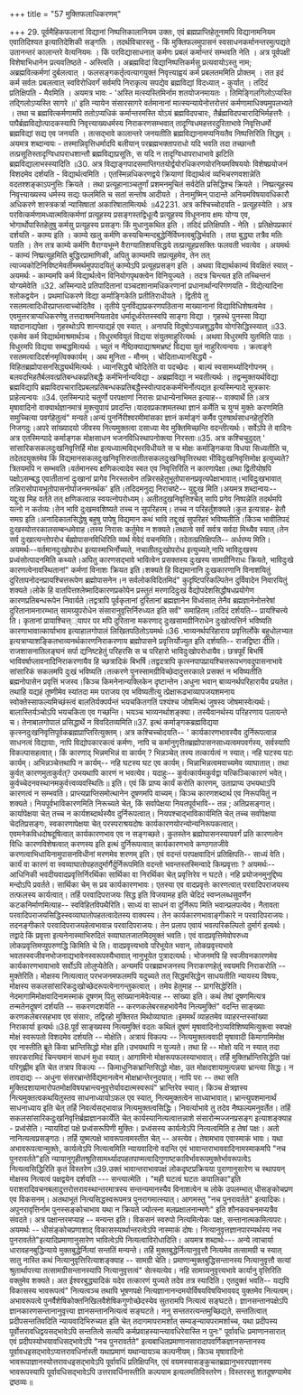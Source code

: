 +++
title = "57 मुक्तिफलाधिकरणम्"

+++
29. पूर्वमैहिकफलानां विद्यानां निष्पत्तिकालानियम उक्तः, एवं ब्रह्मप्राप्तिहेतूनामपि विद्यानामनियम एवातिदिश्यत इत्यातिदेशिकी सङ्गतिः । तदर्थविचारस्तु - किं मुक्तिफलमुपासनं स्वसाधनकर्मानन्तरमुत्पद्यते उतानन्तरं कालान्तरे वेत्यनियमः । किं परविद्यासाधनात् कर्मणः प्रबलं कर्मान्तरं सम्भवति नेति । अत्र पूर्वपक्षी विशेषाभिधानेन प्रत्यवतिष्ठते - अस्त्विति । अब्रह्मविदां विद्यानिष्पत्तिकर्मसु प्रत्यवायोऽस्तु नाम; अब्रह्मवित्कर्मणां दुर्बलत्वात् । फलसङ्गकर्तृत्वत्यागयुक्तं निवृत्त्याह्वयं कर्म प्रबलतममिति प्रोक्तम् । तत इदं कर्म सर्वतः प्रबलत्वात् स्वविरोधिवर्गं सर्वमपि निराकृत्य सपद्येव ब्रह्मविद्यां विदध्यात् - कुर्यात् । तदिदं प्रतिक्षिपति - मैवमिति । अयमत्र भावः - 'अस्ति मत्स्यस्तिमिर्नाम शतयोजनमायतः । तिमिङ्गिलगिलोऽप्यस्ति तद्गिलोऽप्यस्ति सागरे ॥' इति न्यायेन संसारसागरे वर्तमानानां मात्स्यन्यायेनोत्तरोत्तरं कर्मणामाधिक्यमुपलभ्यते । तथा च ब्रह्मवित्कर्मणामपि ततोऽप्यधिकं कर्मान्तरमस्ति योऽयं ब्रह्मविदपचारः, तैर्ब्रह्मविदपचारादिभिर्महत्तरैः । पापैर्ब्रह्मविद्योत्पादकस्यापि निवृत्त्याख्यधर्मस्य निराकरणसम्भवात् तादृग्विधमहत्तरदुरिताभावे निवृत्तिधर्मो ब्रह्मविद्यां सद्य एव जनयति । तत्सद्भावे कालान्तरे जनयतीति ब्रह्मविद्यानामप्यनियतैव निष्पत्तिरिति सिद्धम् । अयमत्र शब्दान्वयः - तस्मान्निवृत्तिधर्मादपि बलीयान् परब्रह्मभक्तापराधो यदि भवति तदा तच्छान्तौ तत्प्रसूतिस्तादृग्विधापराधशान्तौ ब्रह्मविद्याप्रसूतिः, स यदि न तादृग्विधापराधाभावे झटिति ब्रह्मविद्यालाभस्स्यादिति ॥30. अत्र विद्याङ्गपादसमाप्तिगतयोर्द्वयोरधिकरणयोरनियमविषययोः विशेषप्रयोजनं विशदमेव दर्शयति - विद्यार्थत्वमिति । एतस्मिन्नधिकरणद्वये क्रियाणां विद्यार्थत्वं व्यभिचरणवशान्नेति वदतश्शङ्काऽपनुत्तिः क्रियते । तथा प्रत्यूहानाञ्चतुर्णां प्रशमनमुचितं सर्वदेति प्रसिद्धिश्च क्रियते । निष्प्रत्यूहस्य निवृत्त्याख्यस्य धर्मस्य सद्यः फलमिति च सतां सन्तोष आदीयते । तेनामुष्मिन् पादान्ते अनियमविषयावधिकारौ अधिकरणे शास्त्रकर्त्रा न्यासिषातां अकारिषातामित्यर्थः ॥42231. अत्र कश्चिच्चोदयति - प्रत्यूहस्येति । अत्र परवित्कर्मणामध्यात्मवित्कर्मणां प्रत्यूहस्य प्रसङ्गस्तद्विधूत्यै प्रत्यूहस्य विधूननाय क्षमः योग्य एव, भोगार्थोपास्तिहेतुषु कर्मसु प्रत्यूहस्य प्रसङ्गः किं मुधानुकथित इति । तदिदं प्रतिक्षिपति - नेति । प्रतिक्षेपप्रकारं दर्शयति - काम्य इति । काम्ये खलु कर्मणि कस्यचिन्मन्दबुद्धेर्निर्विघ्नत्वबुद्धिर्भवति । तया बुद्ध्या तत्रैव मतिः पतति । तेन तत्र काम्ये कर्मणि वैराग्यभूम्ने वैराग्यातिशयसिद्धये तत्प्रत्यूहप्रसक्तिः फलवती भवत्येव । अयमर्थः - काम्यं निष्प्रत्यूहमिति बुद्धिरप्रामाणिकी, अपितु काम्यमपि सप्रत्यूहमेव, तेन तत् त्याज्यकोटिनिविष्टमेवतीममर्थमुपपादयितुं काम्येऽपि प्रत्यूहप्रसङ्ग इति । अथवा विद्यार्थकाम्यं विवक्षितं स्यात् - अयमर्थः - काम्यमपि कर्म विद्यार्थत्वेन विनियोगपृथक्त्वेन विनियुज्यते । तदत्र चिन्त्यत इति तच्चिन्तनं योग्यमेवेति ॥32. अस्मिन्पादे प्रतिपादितानां पञ्चदशानामधिकरणानां प्रधानार्थान्परिगणयति - विद्येत्यादिना श्लोकद्वयेन । प्रथमाधिकरणे विद्या कर्माङ्गिकेति प्रतीतिराधीयते । द्वितीये तु रसतमत्वादिधीरप्राप्तत्वाच्चोदितैव । तृतीये पुनर्विद्याप्रकरणपठिताना माख्यानानां विद्याविधिशेषत्वमेव । एवमुत्तरत्राप्यधिकरणेषु तत्तदाश्रमनियतादेव धर्मादूर्ध्वरेतस्स्वपि साङ्गा विद्या । गृहस्थे पुनस्सा विद्या यज्ञदानाद्यपेक्षा । गृहस्थोऽपि शान्त्याद्यर्ह एव स्यात् । अनापदि विदुषोऽप्यन्नशुद्धयैव योगसिद्धिस्स्यात् ॥33. एकमेव कर्म विद्यार्थमाश्रमार्थञ्च । विधुरमवियुतं विद्यया संयुतमाहुरित्यर्थः । अथवा विधुरमपि युतमिति पाठः । विधुरमपि विद्यया सम्बद्धमित्यर्थः । च्युतं न नैष्ठिक्याद्याश्रमभ्रष्टं विद्यया युतं नाहुरित्यन्वयः । क्रत्वङ्गे रसतमत्वादिदर्शनमृत्विक्कार्यम् । अथ मुनिता - मौनम् । चोदिताध्यानसिद्ध्यै - विहितब्रह्मोपासनसिद्ध्यर्थमित्यर्थः । ध्यानसिद्ध्यै चोदितेति वा पदच्छेदः । बाल्यं स्वसामर्थ्यादिगोपनम् । बलवदभिहतैर्बलवत्प्रतिबन्धकप्रतिबद्धैः कर्मभिर्नान्यविद्या - अब्रह्मविद्या न भवतीत्यर्थः । तद्वन्मुक्तयर्थविद्या ब्रह्मविद्यापि ब्रह्मविदपचारादिप्रबलप्रतिबन्धकप्रतिबद्धैस्स्वोत्पादककर्मभिर्नोत्पद्यत इत्यस्मिन्पादे सूत्रकारः प्राहेत्यन्वयः ॥34. एतस्मिन्पादे चतुर्णो परपक्षाणां निरासः प्राधान्येनाभिमत इत्याह-- वाक्यार्थे ति।अत्र मृषावादिनो वाक्यार्थज्ञानमात्रं मुक्त्युपायं प्रवदन्ति।यादवप्रकाशमतस्था ज्ञानं कर्मेति च युग्मं मुक्तेः करणमिति समुच्चित्या पवर्गहेतुत्वं" मन्यते।अन्यं पुनर्निरीश्वरमीमांसका ज्ञानं कर्माङ्गं कर्मैव पुरुषार्थसाधनहेतुरिति निजगदुः।अपरे सांख्यादयो जीवस्य नित्यमुक्तत्वा दसाध्या मेव मुक्तिमिच्छन्ति वदन्तीत्यर्थः। सर्वेऽपि ते वादिनः अत्र एतस्मिन्पादे कर्माङ्गक मोक्षसाधन भजनविधिस्थापनोक्त्या निरस्ताः॥35. अत्र कश्चिचुदुदत् ' सांसारिकसकलदुःखनिवृत्तिर्हि मोक्ष इत्यध्यात्मविद्भरविधीयते स च मोक्षः कर्माङ्गिकया विधया सिध्यतीति च, तदेतदयुक्तमेव किं विद्यमानसकलदुःखनिवृत्तिरुतातीतसकलदुःखनिवृत्तिरथवा भीविदुःखनिवृत्तिमोक्ष इत्युच्यते? त्रितयमपि न सम्भवति।वर्तमानस्य क्षणिकत्वादेव स्वत एव निवृत्तिरिति न कारणापेक्षा।तथा द्वितीयोष़पि पक्षोऽसम्बद्ध एवातीतानां दुःखानां प्रागेव निरस्तत्वेन तन्निरसहेतुभूतोपासनप्रवृत्यपेक्षाभावात्।भाविदुःखभावात् तन्निरासोपायभूतोपासनोर्पाजनमनर्थक' इति।तदिदमनुद्य निराचष्टे-- युद्दुःख मिति।अयमत्र शब्दान्वयः-- यद्दुःख मिह वर्तते तत् क्षणिकत्वान्न स्वयत्नोपरोध्यम्। अतीतदुखनिवृत्तिश्चेत् सापि प्रगेव निष्पन्नेति तदर्थमपि यत्नो न कर्तव्यः।तेन भावि दुःखमवशिष्यते तच्च न सुपरिहरम्। तच्च न परिहर्तुंशक्यते।कुत इत्यत्राह- हेतौ समग्र इति।अनादिकालसिद्धेषु बहुषु पापेषु विद्यमान कथं भावि तद्दुःखं सुपरिहरं भविष्यतीति।किंञ्च भावीतिपदं दुःखस्योत्तरकालसम्बन्धमेवाह।तस्य निरासः कर्तुमेव न शक्यते।तथात्वे सर्वं सर्वत्र सर्वदा मिथ्यैव स्यात्।तेन सर्व दुःखात्यन्तोपरोध र्बह्मोपासनविधिरिति व्यर्थ मेवेदं वचनमिति। तदेतत्प्रतिक्षिपति-- अर्धरम्य मिति।अयमर्थः--वर्तमानदुःखोपरोध इत्यास्माभिर्नोच्यते, नचातीतदुःखोपरोध इत्युच्यते,नापि भाविदुःखस्य प्रध्वंसोत्पादनमिति कथ्यते।अपितु कारणसद्भावे भावित्वेन प्रसक्तस्य दुःखस्य सामग्रीनिराधः क्रियते, भाविदुःखे कारणत्वेनावस्थितानां" कर्मणां विनाशः क्रियत इति।शक्यते हि विद्यमानानि दुःखकारणानि विनाशयितुं दुरितापनोदनप्रायश्चित्तरूपेण ब्रह्मोपासनेन।न सर्वलोकविदितमिदं" कुदृष्टिपरिकल्पितेन दुर्विवादेन निवारयितुं शक्यते।लोके हि वातपित्तश्लेष्मादिकारणप्रकोपेन प्रस्तुतं मरणादिदुःखं वैद्योपदेशसिद्धौषधप्रयोगेण कारणप्रतिबन्धरूपेन निवार्यते।तद्वत्रापि पूर्वकृतानां दुरितानां ब्रह्मज्ञानेन विध्वंसात् तेनैव ब्रह्मज्ञानेनोत्तरेषां दुरितानामनारम्भात् सामग्र्युपरोधेन संसारानुवृत्तिर्निरुध्यत इति सर्वं" समाहितम्।तदिदं दर्शयति-- प्रायश्चित्त्ये ति। कृतानां प्रायाश्चित्त््यापर पर मपि दुरिताना मकरणाद् दुःखसामग्रीनिराधेन दुःखोत्पत्तिर्न भविष्यति कारणाभावात्कार्याभाव इत्याहालगोपालं लिखितपठितोऽयमर्थः॥36 .भाव्यनर्थपरिहाराय प्रवृत्तिर्लोके बहुधोलभ्यत इत्यत्राप्याशङ्कितभाव्यनर्थकारणनिराकरणाय ब्रह्मोपासने प्रवृत्तिर्योज्युत इति दर्शयति-- राजद्विष्टा दीति।राजशासनातिलङ्घनं सर्पा द्यनिष्टहेतुं परिहरसि स च परिहारो भाविदुःखोपरोधायैव। छत्रपूर्वं बिभर्षि भाविवर्षाप्लावनादिनिराकरणायैव हि च्छत्रादिकं बिभर्षि।तद्वदत्रापि कृत्स्नपापप्रायश्चित्तरूपभगवदुपासनाभावे सांसारिकं सकलमपि दुःखं भविष्यति।तत्करणे पुनस्सामग्रीविच्छेदादुत्तरकाले प्रसक्तं न भविष्यतीति ब्रह्मनोपासेन प्रवृत्तिं भजस्व।किञ्च किमनेनान्यक्लिकेन दृष्टान्तेन।अधुना भवान् बाव्यनर्थपरिहारायैव प्रयतेत।तथाहि यद्यहं तूष्णीमेव स्यांतदा मम पराजय एव भविष्यतीत्यु त्प्रेक्षारूढभाव्यापजयशमनाय स्वोक्तेस्साफल्यमिच्छंस्त्वं बालतिर्यक्पर्यन्तं भयचकितगतिं पश्यंश्च जोषमित्थं जुषस्व जोषमास्वेत्यर्थः। बालास्तिर्यञ्चोऽपि भयचकिता एव गच्छन्ति। भयञ्च भाव्यनर्थाशङ्क्या। तस्यैवानर्थस्य परिहरणाय पलायन्ते च। तेनाबालगोपालं प्रसिद्धार्थे न विवदितव्यमिति॥37. इत्थं कर्माङ्गकब्रह्मविद्यया कृत्स्नदुःखनिवृत्तिपूर्वकब्रह्मप्राप्तिरित्युक्तम्। अत्र कश्चिच्चोदयति-- ' कार्यकारणभावस्यैव दुर्निरूपत्वान्न साधनत्वं विद्यायाः, नापि विद्योपकारकत्वं कर्मणः, नापि च कर्मानुगृरीतब्रह्मोपासनसाध्यत्वमपवर्गस्य, सर्वस्यापि विकल्पासहत्वात्। किं कारणाद् भिन्नमभिन्नं वा कार्यम् ? भिन्नञ्चेत् तस्य तत्कार्यत्वं न स्यात्। नहि घटस्य पटः कार्यम्। अभिन्नञ्चेत्तथापि न कार्यम्-- नहि घटस्य घट एव कार्यम्। भिन्नाभिन्नत्वमवाच्यमेव व्याघातात्। तथा कुर्वत् कारणमुताकुर्वत्? उभयथापि कारणं न भवत्येव। यदाहुः-- कुर्वत्कार्यमकुर्वद्वा यत्किञ्चित्कारणं भवेत्। कुर्वच्चेदनवस्थानमकुर्वत्त्वव्यवस्थितिः॥ इति। एवं किं प्राप्य कार्यं करोति कारणम्, उताप्राप्य उभयथाऽपि कारणत्वं न सम्भवति। प्राप्त्यप्राप्तिसमोत्थानेन दूषणमपि वाच्यम्। किञ्च कारणशब्दार्थ एव निरूपयितुं न शक्यते। नियपूर्वभाविकारणमिति निरूच्यते चेत्, किं सर्वापेक्षया नियतपूर्वभावि-- तन्न ; अतिप्रसङ्गात्। कार्यापेक्षया चेत् तच्च न कार्यशब्दार्थस्यैव दुर्निरूपत्वात्। नियपश्चाद्भाविकार्यमिति चेत् तच्च सर्वापेक्षया चेदतिप्रसङ्गः, स्वकारणापेक्षया चेत् परस्पराश्रयदोषः कार्यकारणयोरन्योन्यनिरूपकत्वात्। एवमनेकविधदोषदूषित्वात् कार्यकारणभाव एव न सङ्गच्छते। कुतस्तेन ब्रह्मोपासनस्यापवर्गं प्रति कारणत्वेन विधिः कारणविशेषत्वात् करणस्य इति इत्थं दुर्निरूपत्वात् कार्यकारणभावे कण्ठगतजीवे करणत्वाभिधायिनामुपासनविधीनां मरणमेव शरणम् इति। एवं वदन्तं परपक्षवादिनं प्रतिक्षिपति-- साध्यं वेति। कार्यं वा कारणं वा स्वव्याघातोपहतदुर्मार्गैर्दुर्निरूपमिति वदन्तो भवन्तस्तस्मिन्वादे किम्प्रवृत्ताः ? अयमर्थः-- आधिनिकी भवदीयवादप्रवृत्तिर्निरर्थिका सार्थिका वा निरर्थिका चेत् प्रवृत्तिरेव न घटते। नहि प्रयोजनमुनुद्दिष्य मन्दोऽपि प्रवर्तते। सार्थिका चेम् स प्रव कार्यकारणभावः। एतस्या एव वादप्रवृत्तेः कारणत्वात् परवादिपराजयस्य तत्फलस्य कार्यत्वात्। तर्हि परवादिपराजयः सिद्ध इति विजयामह इति चेदिदं स्वप्नलब्धसुवर्णेन कटकनिर्माणमित्याह-- स्वविहितविपथैरिति। साध्यं वा साधनं वा दुर्निरूप मिति भवान्प्रलपत्येव। नैतावता परवादिपराजयसिद्धिस्स्वव्याघातोपहतत्वादेतस्य वाक्यस्य। तेन कार्यकारणभावाङ्गीकारे न परवादिपराजयः। तदनङ्गीकारे परवादिपराजयहेत्वभावान्न परवादिपराजयः। तेन प्रलाप एवायं भवत्परिकल्पितो दुर्मार्ग इत्यर्थः। तद्वादे किं प्रवृत्ता इत्यनेनास्माभिरुदितं स्व्याघातजातमिदमुक्तं भवति। एवं वादप्रवृत्तिमेवोपरुध्य लोकप्रवृत्तिमप्युपरुणद्धि किमिति चे ति। वादप्रवृत्त्यभावे परिभूयेत भवान्, लोकप्रवृत्त्यभावे भवतस्स्वजीवनभोजनाद्यभावेनस्वरूपस्यैभावात् नानुभूयेत पुत्रादत्यर्थः। भोजनमपि हि स्वजीवनकारणमेव कार्यकारणभावाभावे सर्वोऽपि लोलुप्येतेति। अन्यमपि परब्रह्मभजनस्य निराकरणहेतुं स्वयमपि निराकरोति -- मुक्तेरिति। मोक्षस्य नित्यत्वात् परभजनमफलमपि यदुच्यते तत् सिद्धमसिद्धेन साधयतीति न्यायस्य विषयः, मोक्षस्य सकलसांसारिकदुःखोच्छेदरूपत्वेनागन्तुकत्वात् । तमेव हेतुमाह -- प्रागसिद्धेरिति। नेदमागामिमोक्षवादिनामस्माकं दूषणम् पितु सांख्यानामेवेत्याह -- सांख्या इति। कथं तेषां दूषणमित्यत्र तन्मतेनदूषणं दर्शयति -- सकरणदशयेति -- करणकलेबरसहभावेनैव नित्यमुक्तिं" वदन्ति साङ्ख्याः करणकलेबरसहभाव एव संसारः, तद्विरहो मुक्तिरत मिथोव्याघातः।इममर्थं व्याहतमेव व्याहरन्तस्सांख्या निराकार्या इत्यर्थः॥38.पूर्वं साङ्ख्यस्य नित्यमुक्तिं वदतः कथितं दूषणं मृषावादिनोऽप्यविशिष्यमित्युक्त्वा स्वपक्षे मोक्षं स्वरूपतो विशदमेव दर्शयति -- मोक्षेति। अत्रायं विकल्पः -- नित्यमुक्तत्ववादी मृषावादी किमागामिमोक्ष एव नास्तीति ब्रूते किंवा भ्रान्तिसिद्धो मोक्ष इति।उभयथापि न युज्यते। तथा हि -- मोक्षो यदि न स्यात् तदा सपरकरामिदं चिन्त्यमानं साधनं मुधा स्यात्। आगामिनो मोक्षरूपफलस्याभावात्। तर्हि मुक्तिर्भ्रान्तिसिद्धेति पक्षं परिगृह्णीम इति चेत तत्राप विकल्पः -- किमाधुनिकभ्रान्तिसिद्धो मोक्षः, उत मोक्षदशायामुत्पन्नया भ्रान्त्या सिद्धः। न तावदाद्यः -- अधुना संसरभ्रान्तेर्विद्यमानत्वेन मोक्षभ्रान्तेरनुदयात्। नापि परः -- तथा सति मुक्तिदशायामारोपतमोक्षविषयभ्रान्त्यनुवृत्तेर्यावदात्मस्वरूपं" भ्रान्तिरेव स्यात्। किञ्च क्षेत्रज्ञस्य नित्यमुक्तत्वकथयितुस्तव साधनाध्यायोऽफल एव स्यात्, नित्यमुक्तत्वेन साध्याभावात्। भ्रान्त्युपशमानार्थं साधनाध्याय इति चेत् तर्हि निवर्त्यसद्भावान्न नित्यमुक्तत्वसिद्धिः। निवर्त्याभावे तु तदेव नैष्फल्यमनुवर्तेत। तर्हि सकलसांसारिकदुःखनिवृत्तिर्ब्रह्मज्ञानकार्येति चेत् कार्यस्यानित्यत्वात्तन्नाशे संसारोन्मज्जनप्रसङ्ग इत्याशङ्क्याह - प्रध्वंसेति। न्यायविदां पक्षे प्रध्वंसरूपिणी मुक्तिः। प्रध्वंसस्य कार्यत्वेऽपि नित्यत्वमिति ह तेषां पक्षः। अतो नानित्यत्वप्रसङ्गठः। तर्हि युष्मत्पक्षे भावरूपत्वमस्तीत चेत् -- अस्त्येव। तेषामभाव एवास्माकं भावः। यथा अभावरूपत्वान्मुक्तेः, कार्यत्वेऽपि नित्यत्वमिति न्यायवादिनो वदन्ति एवं भावान्तराभाववादिनामस्माकमपि "नच पुनरावर्तते"इति न्यायानुगृहीतश्रुतिसामर्थ्यादपहतपाप्मत्वादिगुणाष्टकाविर्भावरूपमुक्तेर्भावरूपत्वेऽ नित्यत्वसिद्धिरिति कृतं विस्तरेण॥39.उक्तं भावान्तराभावपक्षं लोकदृष्टप्रक्रियया पुराणानुसारेण च स्थापयन् मोक्षस्य नित्यत्वं पक्षद्वयेन दर्शयति --- सन्त्यात्मेति । "मही घटत्वं घटतः कपालिका"इति पराशरादिवचनबलादुत्तरोत्तरावस्थान्तरमात्रस्य सन्तन्यमानस्यैव विनाशत्वेन च लोके उपलम्भात् धीसङ्कोचप्रण एव विकसनम्। अतथाभूतं नित्यसिद्धस्वरूपमत्र पुनरागमात्स्यात्। आगमस्तु "नच पुनरावर्तते" इत्यादिकः।अपुनरावृत्तिर्नाम पुनस्सङ्कोचाभाव यथा न क्रियते ज्योत्स्ना मलप्रक्षालनान्मणेः" इति शौनकवचनमप्यत्रैव संवदते। अत्र पक्षान्तरमप्याह -- मन्यन्त इति। विकसनं स्वरुपो नित्यमित्येकः पक्षः, सन्तानात्मकमित्यपरः। अयमर्थः -- धीसंङ्कोचप्रणाशाद् विकासस्यार्थान्तरत्वेऽपि नास्माकं दोषः। नित्यानुवृत्तज्ञानपारम्यर्थस्य नच पुनरावर्तते"इत्यादिप्रमाणानुसारेण भावित्वेऽपि नित्यत्वाविरोधादिति। अयमत्र शब्दार्थः--- अन्ये त्वाचार्या धारावहनबुद्धिन्याये मुक्तबुद्धेर्नित्यां सन्ततिं मन्यन्ते। तर्हि मुक्तबुद्धेर्नित्यानुवृत्तौ नित्यमेव तत्सामग्री च स्यात् सातु नास्ति कथं नित्यानुवृत्तिरित्याशङ्क्याह -- सामग्री चेति। प्रमाणान्मुक्तबुद्धिसन्तानस्य नित्यानुवृत्तौ सत्यां श्रुतार्थापत्त्या तत्सामग्रीसन्तानस्यापि नित्यानुवृत्तत्वं" सेत्स्यत्येव। नहि सामग्र्यनुवृत्त्यभावे कार्यानु वृत्तिरिति वक्तुमेव शक्यते। अत ईश्वरबुद्ध्यादिकं यदेव तत्कारणं युज्यते तदेव तत्र स्यादिति। एतदुक्तं भवति-- यद्यपि विकासस्य भावरूपत्वं" नित्यत्वञ्च तथापि भूषणपक्षे नित्यज्ञानानन्दमयोर्विषयविषयिभाववद् युक्तमेव नित्यत्वम्। अभावरूपत्वे पुनर्वैशेषिकोक्तनिखिलवैशेषिकगुणोच्छेदस्येव सुतरामपि नित्यत्वं सङ्घटते। ज्ञानसन्तानपक्षेऽपि ज्ञानकारणसन्तानानुवृत्त्या ज्ञानसन्ताननित्यत्वं सङ्घटते। ननु सन्ततरत्यन्तमुच्छिद्यते, सन्ततित्वात् प्रदीपसन्ततिवदिति न्यायवादिभिरुच्यत इति चेत् तदागमापरामर्शात् सम्यङ्न्यायपरामर्शाच्च, यथा प्रदीपस्य पूर्वोत्तरावधिद्वयसद्भावेऽपि सन्ततित्वे सत्यपि कर्मप्रवाहस्यान्त्यावधिरेवास्ति न पुनः" पूर्वावधिः प्रमाणानसारात् एवं प्रदीपस्योभयावधिसद्भावेऽपि "नच पुनरावर्तते" इत्यबाधितप्रमाणानसारादापवर्गिकज्ञानसन्तानस्य पूर्वावधइसद्भावेऽप्यत्तरावधिर्नास्ती यथाप्रमाणं यथान्यायञ्च कल्पनीयम्। किञ्च मृषावादिनो भावरूपाज्ञानस्योत्तरावधइसद्भावेऽपि पूर्वावधिं प्रतिक्षिपन्ति, एवं वयमस्यासङ्कुचतब्रह्मानुभवरपज्ञानस्य भावरूपस्यापि पूर्वावधिसद्भावेऽपि उत्तरावर्धिनास्तीति कल्पयाम इत्यलमतिविस्तरेण। विस्तरस्तु शतदूषण्यामेव द्रष्ठव्यः॥